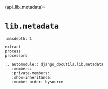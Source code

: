 (api_lib_metadata)=

# `lib.metadata`

```{toctree}
:maxdepth: 1

extract
process
processors
```

```{eval-rst}
.. automodule:: django_docutils.lib.metadata
   :members:
   :private-members:
   :show-inheritance:
   :member-order: bysource
```
